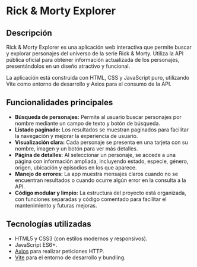 # Rick & Morty Explorer

## Descripción

Rick & Morty Explorer es una aplicación web interactiva que permite buscar y explorar personajes del universo de la serie Rick & Morty. Utiliza la API pública oficial para obtener información actualizada de los personajes, presentándolos en un diseño atractivo y funcional.

La aplicación está construida con HTML, CSS y JavaScript puro, utilizando Vite como entorno de desarrollo y Axios para el consumo de la API.

## Funcionalidades principales

- **Búsqueda de personajes:** Permite al usuario buscar personajes por nombre mediante un campo de texto y botón de búsqueda.
- **Listado paginado:** Los resultados se muestran paginados para facilitar la navegación y mejorar la experiencia de usuario.
- **Visualización clara:** Cada personaje se presenta en una tarjeta con su nombre, imagen y un botón para ver más detalles.
- **Página de detalles:** Al seleccionar un personaje, se accede a una página con información ampliada, incluyendo estado, especie, género, origen, ubicación y episodios en los que aparece.
- **Manejo de errores:** La app muestra mensajes claros cuando no se encuentran resultados o cuando ocurre algún error en la consulta a la API.
- **Código modular y limpio:** La estructura del proyecto está organizada, con funciones separadas y código comentado para facilitar el mantenimiento y futuras mejoras.

## Tecnologías utilizadas

- HTML5 y CSS3 (con estilos modernos y responsivos).
- JavaScript ES6+.
- [Axios](https://axios-http.com/) para realizar peticiones HTTP.
- [Vite](https://vitejs.dev/) para el entorno de desarrollo y bundling.

